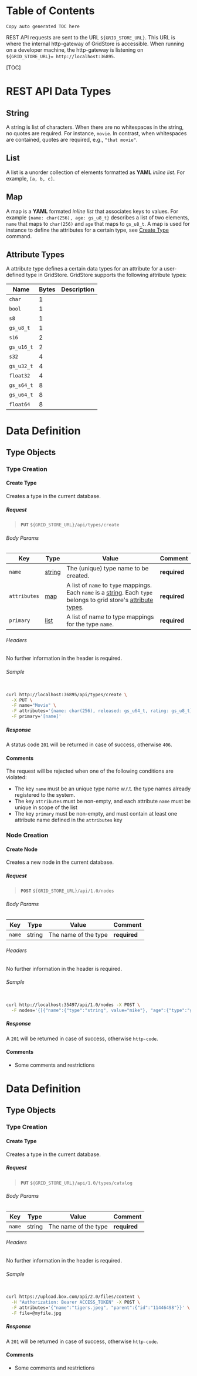 # Table of Contents

`Copy auto generated TOC here`



REST API requests are sent to the URL `${GRID_STORE_URL}`. This URL is where the internal http-gateway of GridStore is accessible. When running on a developer machine, the http-gateway is listening on `${GRID_STORE_URL}=
http://localhost:36895`.

[TOC]

# REST API Data Types

## String

A string is list of characters. When there are no whitespaces in the string, no quotes are required. For instance, `movie`. In contrast, when whitespaces are contained, quotes are required, e.g., `"that movie"`. 

## List

A list is a unorder collection of elements formatted as **YAML** *inline list*. For example, `[a, b, c]`.

## Map

A map is a **YAML** formated *inline list* that associates keys to values. For example `{name: char(256), age: gs_u8_t}` describes a list of two elements, `name` that maps to `char(256)` and `age` that maps to `gs_u8_t`. A map is used for instance to define the attributes for a certain type, see [Create Type](#create-type) command.

## Attribute Types

A attribute type defines a certain data types for an attribute for a user-defined type in GridStore. GridStore supports the following attribute types:

| Name      |  Bytes | Description
| --------- | ------ | -----------
| `char`    |  1     | 
| `bool`    |  1     |
| `s8`      |  1     |
| `gs_u8_t`      |  1     |
| `s16`     |  2     |
| `gs_u16_t`     |  2     |
| `s32`     |  4     |
| `gs_u32_t`     |  4     |
| `float32` |  4     |
| `gs_s64_t`     |  8     |
| `gs_u64_t`     |  8     |
| `float64` |  8     |




# Data Definition 

## Type Objects

### Type Creation

#### Create Type

Creates a type in the current database.

##### Request

> **`PUT`** `${GRID_STORE_URL}/api/types/create`

###### Body Params

| Key          | Type               | Value                                                | Comment       |
| ------------ | ------------------ | ---------------------------------------------------- | ------------- |
| `name`       | [string](#string)  | The (unique) type name to be created.                | **required**  |
| `attributes` | [map](#map)        | A list of `name` to `type` mappings. Each `name` is a [string](#string). Each `type` belongs to grid store's [attribute types](#attriubte-types). | **required**  |
| `primary`    | [list](#list)      | A list of name to type mappings for the type `name`. | **required**  |

###### Headers

No further information in the header is required.

###### Sample

````bash

curl http://localhost:36895/api/types/create \
  -X PUT \
  -F name="Movie" \
  -F attributes='{name: char(256), released: gs_u64_t, rating: gs_u8_t}' \
  -F primary='[name]'

````

##### Response

A status code `201` will be returned in case of success, otherwise `406`.

#### Comments

The request will be rejected when one of the following conditions are violated:

- The key `name` must be an unique type name w.r.t. the type names already registered to the system.
- The key `attributes` must be non-empty, and each attribute `name` must be unique in scope of the list
- The key `primary` must be non-empty, and must contain at least one attribute name defined in the `attributes` key







### Node Creation

#### Create Node

Creates a new node in the current database.

##### Request

> **`POST`** `${GRID_STORE_URL}/api/1.0/nodes`

###### Body Params

| Key    | Type       | Value                | Comment       |
| ------ | ---------- | -------------------- | ------------- |
| `name` | string     | The name of the type | **required**  |

###### Headers

No further information in the header is required.

###### Sample

````bash

curl http://localhost:35497/api/1.0/nodes -X POST \
  -F nodes='{[{"name":{"type":"string", value="mike"}, "age":{"type":"gs_u8_t", value="32"}}]}'

````

##### Response

A `201` will be returned in case of success, otherwise `http-code`.

#### Comments

- Some comments and restrictions





# Data Definition 

## Type Objects

### Type Creation

#### Create Type

Creates a type in the current database.

##### Request

> **`PUT`** `${GRID_STORE_URL}/api/1.0/types/catalog`

###### Body Params

| Key    | Type       | Value                | Comment       |
| ------ | ---------- | -------------------- | ------------- |
| `name` | string     | The name of the type | **required**  |

###### Headers

No further information in the header is required.

###### Sample

````bash

curl https://upload.box.com/api/2.0/files/content \
  -H "Authorization: Bearer ACCESS_TOKEN" -X POST \
  -F attributes='{"name":"tigers.jpeg", "parent":{"id":"11446498"}}' \
  -F file=@myfile.jpg

````

##### Response

A `201` will be returned in case of success, otherwise `http-code`.

#### Comments

- Some comments and restrictions